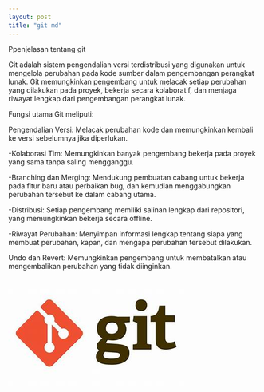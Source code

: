 ```yaml
---
layout: post
title: "git md"
---
```

Ppenjelasan tentang git

Git adalah sistem pengendalian versi terdistribusi yang digunakan untuk mengelola perubahan pada kode sumber dalam pengembangan perangkat lunak. Git memungkinkan pengembang untuk melacak setiap perubahan yang dilakukan pada proyek, bekerja secara kolaboratif, dan menjaga riwayat lengkap dari pengembangan perangkat lunak.

Fungsi utama Git meliputi:

Pengendalian Versi: Melacak perubahan kode dan memungkinkan kembali ke versi sebelumnya jika diperlukan.

-Kolaborasi Tim: Memungkinkan banyak pengembang bekerja pada proyek yang sama tanpa saling mengganggu.

-Branching dan Merging: Mendukung pembuatan cabang untuk bekerja pada fitur baru atau perbaikan bug, dan kemudian menggabungkan perubahan tersebut ke dalam cabang utama.

-Distribusi: Setiap pengembang memiliki salinan lengkap dari repositori, yang memungkinkan bekerja secara offline.

-Riwayat Perubahan: Menyimpan informasi lengkap tentang siapa yang membuat perubahan, kapan, dan mengapa perubahan tersebut dilakukan.

Undo dan Revert: Memungkinkan pengembang untuk membatalkan atau mengembalikan perubahan yang tidak diinginkan.

![html link dan lists](/assets/images/git.jpg)